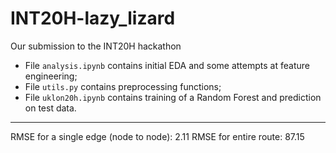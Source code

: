 # INT20H-lazy_lizard
Our submission to the INT20H hackathon 


- File `analysis.ipynb` contains initial EDA and some attempts at feature engineering;
- File `utils.py` contains preprocessing functions;
- File `uklon20h.ipynb` contains training of a Random Forest and prediction on test data.
___
RMSE for a single edge (node to node): 2.11
RMSE for entire route: 87.15
